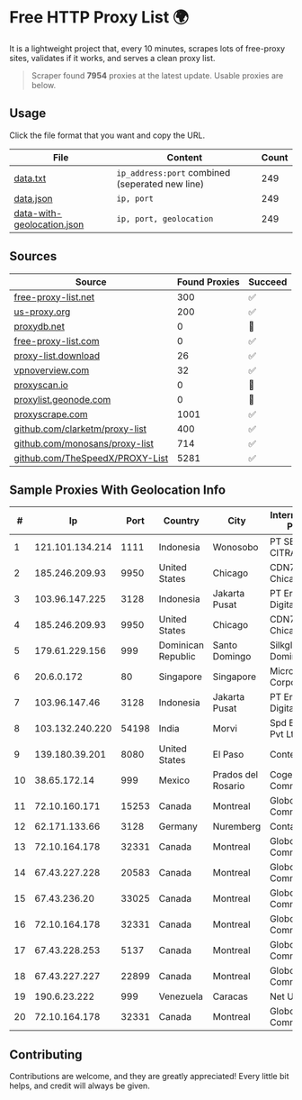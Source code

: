 
# Free HTTP Proxy List 🌍

It is a lightweight project that, every 10 minutes, scrapes lots of free-proxy sites, validates if it works, and serves a clean proxy list.


> Scraper found **7954** proxies at the latest update. Usable proxies are below.

## Usage

Click the file format that you want and copy the URL.


|File|Content|Count|
|----|-------|-----|
|[data.txt](https://raw.githubusercontent.com/themiralay/Proxy-List-World/master/data.txt)|`ip_address:port` combined (seperated new line)|249|
|[data.json](https://raw.githubusercontent.com/themiralay/Proxy-List-World/master/data.json)|`ip, port`|249|
|[data-with-geolocation.json](https://raw.githubusercontent.com/themiralay/Proxy-List-World/master/data-with-geolocation.json)|`ip, port, geolocation`|249|

## Sources

|Source|Found Proxies|Succeed|
|------|-------------|-------|
|[free-proxy-list.net](https://free-proxy-list.net)|300|✅|
|[us-proxy.org](https://www.us-proxy.org)|200|✅|
|[proxydb.net](http://proxydb.net)|0|🚫|
|[free-proxy-list.com](https://free-proxy-list.com/?page=&port=&type%5B%5D=http&type%5B%5D=https&up_time=0&search=Search)|0|✅|
|[proxy-list.download](https://www.proxy-list.download/HTTP)|26|✅|
|[vpnoverview.com](https://vpnoverview.com/privacy/anonymous-browsing/free-proxy-servers)|32|✅|
|[proxyscan.io](https://www.proxyscan.io)|0|🚫|
|[proxylist.geonode.com](https://proxylist.geonode.com/api/proxy-list?limit=300&page=1&sort_by=lastChecked&sort_type=desc&protocols=http,https)|0|🚫|
|[proxyscrape.com](https://api.proxyscrape.com/v2/?request=displayproxies&protocol=http&timeout=10000&country=all&ssl=all&anonymity=all)|1001|✅|
|[github.com/clarketm/proxy-list](https://raw.githubusercontent.com/clarketm/proxy-list/master/proxy-list-raw.txt)|400|✅|
|[github.com/monosans/proxy-list](https://raw.githubusercontent.com/monosans/proxy-list/main/proxies/http.txt)|714|✅|
|[github.com/TheSpeedX/PROXY-List](https://raw.githubusercontent.com/TheSpeedX/PROXY-List/master/http.txt)|5281|✅|


## Sample Proxies With Geolocation Info

|#|Ip|Port|Country|City|Internet Service Provider|
|-|--|----|-------|----|-------------------------|
|1|121.101.134.214|1111|Indonesia|Wonosobo|PT SELARAS CITRA TERABIT|
|2|185.246.209.93|9950|United States|Chicago|CDN77 - Chicago POP II|
|3|103.96.147.225|3128|Indonesia|Jakarta Pusat|PT Era Awan Digital|
|4|185.246.209.93|9950|United States|Chicago|CDN77 - Chicago POP II|
|5|179.61.229.156|999|Dominican Republic|Santo Domingo|Silkglobal Dominicana SRL|
|6|20.6.0.172|80|Singapore|Singapore|Microsoft Corporation|
|7|103.96.147.46|3128|Indonesia|Jakarta Pusat|PT Era Awan Digital|
|8|103.132.240.220|54198|India|Morvi|Spd Broadband Pvt Ltd|
|9|139.180.39.201|8080|United States|El Paso|Conterra|
|10|38.65.172.14|999|Mexico|Prados del Rosario|Cogent Communications|
|11|72.10.160.171|15253|Canada|Montreal|GloboTech Communications|
|12|62.171.133.66|3128|Germany|Nuremberg|Contabo GmbH|
|13|72.10.164.178|32331|Canada|Montreal|GloboTech Communications|
|14|67.43.227.228|20583|Canada|Montreal|GloboTech Communications|
|15|67.43.236.20|33025|Canada|Montreal|GloboTech Communications|
|16|72.10.164.178|32331|Canada|Montreal|GloboTech Communications|
|17|67.43.228.253|5137|Canada|Montreal|GloboTech Communications|
|18|67.43.227.227|22899|Canada|Montreal|GloboTech Communications|
|19|190.6.23.222|999|Venezuela|Caracas|Net Uno|
|20|72.10.164.178|32331|Canada|Montreal|GloboTech Communications|



## Contributing

Contributions are welcome, and they are greatly appreciated! Every
little bit helps, and credit will always be given.

